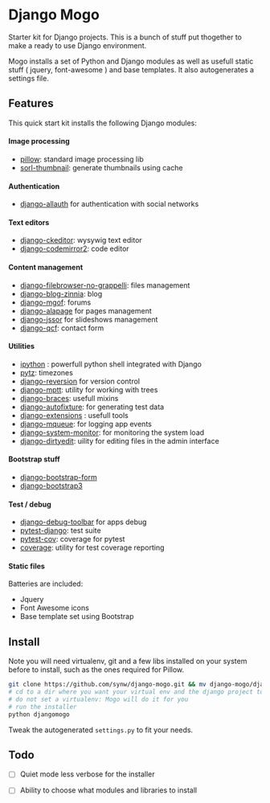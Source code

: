 # Django Mogo

Starter kit for Django projects. This is a bunch of stuff put thogether to make a ready to use Django environment.

Mogo installs a set of Python and Django modules as well as usefull static stuff ( jquery, font-awesome ) 
and base templates. It also autogenerates a settings file.

## Features

This quick start kit installs the following Django modules:

#### Image processing

- [pillow](https://github.com/python-pillow/Pillow): standard image processing lib
- [sorl-thumbnail](https://github.com/mariocesar/sorl-thumbnail): generate thumbnails using cache

#### Authentication

- [django-allauth](https://github.com/pennersr/django-allauth) for authentication with social networks

#### Text editors

- [django-ckeditor](https://github.com/django-ckeditor/django-ckeditor): wysywig text editor
- [django-codemirror2](https://github.com/sk1p/django-codemirror2): code editor

#### Content management

- [django-filebrowser-no-grappelli](https://github.com/smacker/django-filebrowser-no-grappelli): files management
- [django-blog-zinnia](https://github.com/Fantomas42/django-blog-zinnia): blog
- [django-mgof](https://github.com/synw/django-mgof/): forums
- [django-alapage](https://github.com/synw/django-alapage) for pages management
- [django-jssor](https://github.com/synw/django-jssor) for slideshows management
- [django-qcf](https://github.com/synw/django-qcf): contact form

#### Utilities

- [ipython](http://ipython.org/) : powerfull python shell integrated with Django
- [pytz](http://pytz.sourceforge.net/): timezones
- [django-reversion](https://github.com/etianen/django-reversion) for version control
- [django-mptt](https://github.com/django-mptt/django-mptt): utility for working with trees
- [django-braces](https://github.com/brack3t/django-braces): usefull mixins
- [django-autofixture](https://github.com/gregmuellegger/django-autofixture): for generating test data
- [django-extensions](https://github.com/django-extensions/django-extensions) : usefull tools
- [django-mqueue](https://github.com/synw/django-mqueue): for logging app events 
- [django-system-monitor](https://github.com/hakanzy/django-system-monitor): for monitoring the system load
- [django-dirtyedit](https://github.com/synw/django-dirtyedit): uility for editing files in the admin interface

#### Bootstrap stuff

- [django-bootstrap-form](https://github.com/tzangms/django-bootstrap-form)
- [django-bootstrap3](https://github.com/dyve/django-bootstrap3)

#### Test / debug

- [django-debug-toolbar](https://github.com/django-debug-toolbar/django-debug-toolbar) for apps debug
- [pytest-django](https://github.com/pytest-dev/pytest-django): test suite
- [pytest-cov](https://github.com/pytest-dev/pytest-cov): coverage for pytest
- [coverage](https://bitbucket.org/ned/coveragepy): utility for test coverage reporting

#### Static files

Batteries are included:

- Jquery
- Font Awesome icons
- Base template set using Bootstrap

## Install

Note you will need virtualenv, git and a few libs installed on your system before to install, such as the ones required
for Pillow.

  ```bash
git clone https://github.com/synw/django-mogo.git && mv django-mogo/djangomogo . && rm -rf django-mogo
# cd to a dir where you want your virtual env and the django project to be installed
# do not set a virtualenv: Mogo will do it for you
# run the installer
python djangomogo
  ```

Tweak the autogenerated `settings.py` to fit your needs.

## Todo

- [ ] Quiet mode less verbose for the installer
- [ ] Ability to choose what modules and libraries to install





